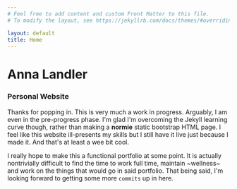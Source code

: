 ```yaml
---
# Feel free to add content and custom Front Matter to this file.
# To modify the layout, see https://jekyllrb.com/docs/themes/#overriding-theme-defaults

layout: default
title: Home
---
```


<body>
<h1>Anna Landler</h1>
<h3>Personal Website</h3>
<p>Thanks for popping in. This is very much a work in progress.
Arguably, I am even in the pre-progress phase. I'm glad I'm overcoming the
Jekyll learning curve though, rather than making a <b>normie</b> static bootstrap
HTML page. I feel like this website ill-presents my skills but I still have it live
just because I made it. And that's at least a wee bit cool.</p>

<p>I really hope to make this a functional portfolio at some point. It is
actually nontrivially difficult to find the time to work full time, maintain
~wellness~ and work on the things that would go in said portfolio. That being said,
I'm looking forward to getting some more <code>commits</code> up in here.</p>
</body>
